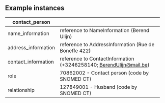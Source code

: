 ## Example instances

| contact_person     |                   |
|-----------------|-------------------|
| name_information | reference to NameInformation  (Berend Ulijn) |
| address_information | reference to AddressInformation (Rue de Boneffe 422) |
| contact_information | reference to ContactInformation (+3246258140; BerendUlijn@mail.be) |
| role | 70862002 - Contact person (code by SNOMED CT) |
| relationship | 127849001 - Husband (code by SNOMED CT) |


